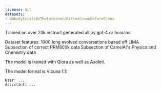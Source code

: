 ```yaml
---
license: mit
datasets:
- NobodyExistsOnTheInternet/GiftedConvoBeforeEcons
---
```


  Trained on over 20k instruct generated all by gpt-4 or humans

  Dataset features:
  1000 long evolved conversations based off LIMA
  Subsection of correct PRM800k data
  Subsection of CamelAI's Physics and Chemistry data


  The model is trained with Qlora as well as Axolotl. 

  The model format is Vicuna 1.1:
  ```
  User: ...
  Assistant: ...
  ```